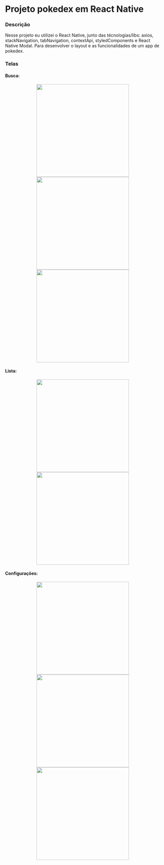 # Projeto pokedex em React Native


### Descrição
Nesse projeto eu utilizei o React Native, junto das técnologias/libs: axios, stackNavigation, tabNavigation, contextApi, styledComponents e React Native Modal. Para desenvolver o layout e as funcionalidades de um app de pokedex.

### Telas

#### Busca:
<p align="center">
    <img width="300" src="./assets/imgs/search.jpeg"/>
    <img width="300" src="./assets/imgs/modal.jpeg"/>
    <img width="300" src="./assets/imgs/modalP.jpeg"/>
</p>

#### Lista:
<p align="center">
    <img width="300" src="./assets/imgs/list.jpeg"/>
    <img width="300" src="./assets/imgs/listP.jpeg"/>
</p>

#### Configurações:
<p align="center">
    <img width="300" src="./assets/imgs/settings.jpeg"/>
    <img width="300" src="./assets/imgs/language.jpeg"/>
    <img width="300" src="./assets/imgs/darkmode.jpeg"/>
</p>
